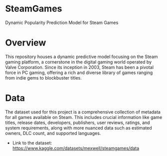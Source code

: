# SteamGames
Dynamic Popularity Prediction Model for Steam Games


# Overview

This repository houses a dynamic predictive model focusing on the Steam gaming platform, a cornerstone in the digital gaming world operated by Valve Corporation. Since its inception in 2003, Steam has been a pivotal force in PC gaming, offering a rich and diverse library of games ranging from indie gems to blockbuster titles.

# Data
The dataset used for this project is a comprehensive collection of metadata for all games available on Steam. This includes crucial information like game titles, release dates, developers, publishers, user reviews, ratings, and system requirements, along with more nuanced data such as estimated owners, DLC count, and supported languages.
- Link to the dataset: https://www.kaggle.com/datasets/mexwell/steamgames/data
